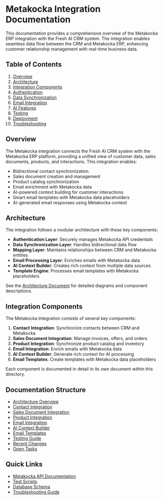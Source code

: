 # Metakocka Integration Documentation

This documentation provides a comprehensive overview of the Metakocka ERP integration with the Fresh AI CRM system. The integration enables seamless data flow between the CRM and Metakocka ERP, enhancing customer relationship management with real-time business data.

## Table of Contents

1. [Overview](#overview)
2. [Architecture](#architecture)
3. [Integration Components](#integration-components)
4. [Authentication](#authentication)
5. [Data Synchronization](#data-synchronization)
6. [Email Integration](#email-integration)
7. [AI Features](#ai-features)
8. [Testing](#testing)
9. [Deployment](#deployment)
10. [Troubleshooting](#troubleshooting)

## Overview

The Metakocka integration connects the Fresh AI CRM system with the Metakocka ERP platform, providing a unified view of customer data, sales documents, products, and interactions. This integration enables:

- Bidirectional contact synchronization
- Sales document creation and management
- Product catalog synchronization
- Email enrichment with Metakocka data
- AI-powered context building for customer interactions
- Smart email templates with Metakocka data placeholders
- AI-generated email responses using Metakocka context

## Architecture

The integration follows a modular architecture with these key components:

- **Authentication Layer**: Securely manages Metakocka API credentials
- **Data Synchronization Layer**: Handles bidirectional data flow
- **Mapping Layer**: Maintains relationships between CRM and Metakocka entities
- **Email Processing Layer**: Enriches emails with Metakocka data
- **AI Context Builder**: Creates rich context from multiple data sources
- **Template Engine**: Processes email templates with Metakocka placeholders

See the [Architecture Document](./architecture.md) for detailed diagrams and component descriptions.

## Integration Components

The Metakocka integration consists of several key components:

1. **Contact Integration**: Synchronize contacts between CRM and Metakocka
2. **Sales Document Integration**: Manage invoices, offers, and orders
3. **Product Integration**: Synchronize product catalog and inventory
4. **Email Integration**: Enrich emails with Metakocka data
5. **AI Context Builder**: Generate rich context for AI processing
6. **Email Templates**: Create templates with Metakocka data placeholders

Each component is documented in detail in its own document within this directory.

## Documentation Structure

- [Architecture Overview](./architecture.md)
- [Contact Integration](./contact-integration.md)
- [Sales Document Integration](./sales-document-integration.md)
- [Product Integration](./product-integration.md)
- [Email Integration](./email-integration.md)
- [AI Context Builder](./ai-context-builder.md)
- [Email Templates](./email-templates.md)
- [Testing Guide](./testing-guide.md)
- [Recent Changes](./recent-changes.md)
- [Open Tasks](./open-tasks.md)

## Quick Links

- [Metakocka API Documentation](https://metakocka.com/metakocka_api/rest_api/)
- [Test Scripts](../test-scripts.md)
- [Database Schema](./database-schema.md)
- [Troubleshooting Guide](./troubleshooting.md)

